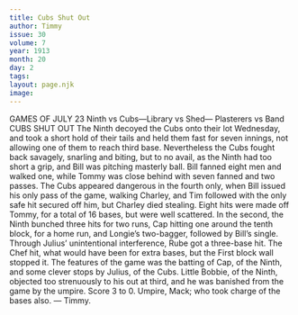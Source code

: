 ```yaml
---
title: Cubs Shut Out
author: Timmy
issue: 30
volume: 7
year: 1913
month: 20
day: 2
tags:
layout: page.njk
image:
---
```

GAMES OF JULY 23    Ninth vs Cubs—Library vs Shed— Plasterers vs Band    CUBS SHUT OUT The Ninth decoyed the Cubs onto their lot Wednesday, and took a short hold of their tails and held them fast for seven innings, not allowing one of them to reach third base. Nevertheless the Cubs fought back savagely, snarling and biting, but to no avail, as the Ninth had too short a grip, and Bill was pitching masterly ball.    Bill fanned eight men and walked one, while Tommy was close behind with seven fanned and two passes. The Cubs appeared dangerous in the fourth only, when Bill issued his only pass of the game, walking Charley, and Tim followed with the only safe hit secured off him, but Charley died stealing. Eight hits were made off Tommy, for a total of 16 bases, but were well scattered. In the second, the Ninth bunched three hits for two runs, Cap hitting one around the tenth block, for a home run, and Longie’s two-bagger, followed by Bill’s single. Through Julius’ unintentional interference, Rube got a three-base hit. The Chef hit, what would have been for extra bases, but the First block wall stopped it. The features of the game was the batting of Cap, of the Ninth, and some clever stops by Julius, of the Cubs. Little Bobbie, of the Ninth, objected too strenuously to his out at third, and he was banished from the game by the umpire. Score 3 to 0. Umpire, Mack; who took charge of the bases also. — Timmy. 
